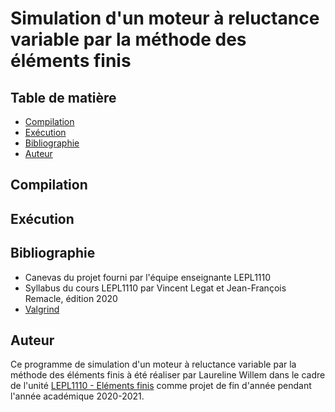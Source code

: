 # Simulation d'un moteur à reluctance variable par la méthode des éléments finis
 
## Table de matière
* [Compilation](#compilation)
* [Exécution](#exécution)
* [Bibliographie](#bibliographie)
* [Auteur](#auteur)
## Compilation
## Exécution
## Bibliographie
* Canevas du projet fourni par l'équipe enseignante LEPL1110
* Syllabus du cours LEPL1110 par Vincent Legat et Jean-François Remacle, édition 2020
* [Valgrind](https://valgrind.org/)
## Auteur
Ce programme de simulation d'un moteur à reluctance variable par la méthode des éléments finis à été réaliser par Laureline Willem dans le cadre de l'unité [LEPL1110 - Eléments finis](https://sites.uclouvain.be/archives-portail/cdc2020/cours-2020-lepl1110) comme projet de fin d'année pendant l'année académique 2020-2021.
